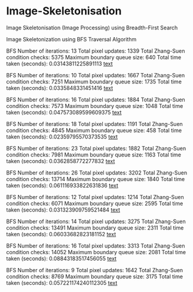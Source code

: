 # Image-Skeletonisation
Image Skeletonisation (Image Processing) using Breadth-First Search

Image Skeletonization using BFS Traversal Algorithm

BFS
Number of iterations: 13
Total pixel updates: 1339
Total Zhang-Suen condition checks: 5375
Maximum boundary queue size: 640
Total time taken (seconds): 0.03143811225891113
[text](blob:vscode-webview%3A//0nn8bant2am1ie0r0hensqaoum4u84nre8s613teukda8p9nkn66/d1dbb62c-8157-4fca-a1fa-c5b793c10279)


BFS
Number of iterations: 10
Total pixel updates: 1667
Total Zhang-Suen condition checks: 7251
Maximum boundary queue size: 1735
Total time taken (seconds): 0.0335848331451416
[text](blob:vscode-webview%3A//0nn8bant2am1ie0r0hensqaoum4u84nre8s613teukda8p9nkn66/1ee959dc-be44-4cd2-bd3e-51fc4dfb674b)


BFS
Number of iterations: 16
Total pixel updates: 1884
Total Zhang-Suen condition checks: 7573
Maximum boundary queue size: 1048
Total time taken (seconds): 0.047573089599609375
[text](blob:vscode-webview%3A//0nn8bant2am1ie0r0hensqaoum4u84nre8s613teukda8p9nkn66/33f94dc3-cd8b-43b2-a3eb-9ee6a2cb3677)


BFS
Number of iterations: 18
Total pixel updates: 1191
Total Zhang-Suen condition checks: 4845
Maximum boundary queue size: 458
Total time taken (seconds): 0.02359795570373535
[text](blob:vscode-webview%3A//0nn8bant2am1ie0r0hensqaoum4u84nre8s613teukda8p9nkn66/6dd8d3c4-a3c3-40e6-806e-263f0c5d61e9)


BFS
Number of iterations: 23
Total pixel updates: 1882
Total Zhang-Suen condition checks: 7981
Maximum boundary queue size: 1163
Total time taken (seconds): 0.0362858772277832
[text](blob:vscode-webview%3A//0nn8bant2am1ie0r0hensqaoum4u84nre8s613teukda8p9nkn66/2328c051-4504-4295-9ac2-03a69e519cf8)


BFS
Number of iterations: 26
Total pixel updates: 3202
Total Zhang-Suen condition checks: 13714
Maximum boundary queue size: 1840
Total time taken (seconds): 0.061116933822631836
[text](blob:vscode-webview%3A//0nn8bant2am1ie0r0hensqaoum4u84nre8s613teukda8p9nkn66/d586453e-3dc4-4373-8dd1-288bb999973e)


BFS
Number of iterations: 12
Total pixel updates: 1214
Total Zhang-Suen condition checks: 6071
Maximum boundary queue size: 2595
Total time taken (seconds): 0.031323909759521484
[text](blob:vscode-webview%3A//0nn8bant2am1ie0r0hensqaoum4u84nre8s613teukda8p9nkn66/0ebfbfac-670d-4927-a885-050f4f19694e)


BFS
Number of iterations: 14
Total pixel updates: 3275
Total Zhang-Suen condition checks: 13491
Maximum boundary queue size: 2311
Total time taken (seconds): 0.06033682823181152
[text](blob:vscode-webview%3A//0nn8bant2am1ie0r0hensqaoum4u84nre8s613teukda8p9nkn66/38050c59-710a-40e7-b175-ff72b727061f)


BFS
Number of iterations: 16
Total pixel updates: 3313
Total Zhang-Suen condition checks: 14052
Maximum boundary queue size: 2081
Total time taken (seconds): 0.08843183517456055
[text](blob:vscode-webview%3A//0nn8bant2am1ie0r0hensqaoum4u84nre8s613teukda8p9nkn66/203a1fd8-cbfa-47e9-8740-6ff31ac91c27)


BFS
Number of iterations: 9
Total pixel updates: 1642
Total Zhang-Suen condition checks: 8769
Maximum boundary queue size: 3175
Total time taken (seconds): 0.057221174240112305
[text](blob:vscode-webview%3A//0nn8bant2am1ie0r0hensqaoum4u84nre8s613teukda8p9nkn66/51d89257-7e79-44dd-9ecc-41282a093099)